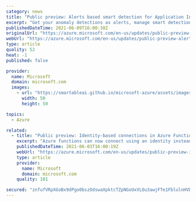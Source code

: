 ```yaml
---
category: news
title: "Public preview: Alerts based smart detection for Application Insights"
excerpt: "Get your anomaly detections as alerts, manage smart detection using alert rules, and configure notifications for smart detection alerts using action groups. "
publishedDateTime: 2021-06-09T16:00:38Z
originalUrl: "https://azure.microsoft.com/en-us/updates/public-preview-alerts-based-smart-detection-for-application-insights/"
webUrl: "https://azure.microsoft.com/en-us/updates/public-preview-alerts-based-smart-detection-for-application-insights/"
type: article
quality: 52
heat: -1
published: false

provider:
  name: Microsoft
  domain: microsoft.com
  images:
    - url: "https://smartableai.github.io/microsoft-azure/assets/images/organizations/microsoft.com-50x50.jpg"
      width: 50
      height: 50

topics:
  - Azure

related:
  - title: "Public preview: Identity-based connections in Azure Functions with latest Azure SDK triggers and bindings"
    excerpt: "Azure functions can now connect using an identity instead of a secret. "
    publishedDateTime: 2021-06-03T16:00:19Z
    webUrl: "https://azure.microsoft.com/en-us/updates/public-preview-identitybased-connections-in-azure-functions-with-latest-azure-sdk-triggers-and-bindings/"
    type: article
    provider:
      name: Microsoft
      domain: microsoft.com
    quality: 101

secured: "znfufVRpXGoBx9dPgo0bszOdswaXpktcTZpNGoUxVLOu3awjFTe1FblulnHVD8M3Ujp5tz6yhwmsduhZx67uDB2QXXXTMw0FwsaRtfFvRoBcoqIvrGSz4hSzREtOsAtARqNNPsoP5qVakpgMVDkd9AnzlRN13Ct3hCt//f2NxOv4bdnBVGzUeXSoHTDeKu3EjcLWlL8lhr7Vr4Sl3m0K0rNk1D0yBpQmrjl6MNTj9tCamtl30B+fqfkJTUjnmp3C3c13ca+5SYGos1EbiO8fNRj+t87PTxfv2sp5zXWvuENFOjvHhQO1sXzU5PDMSmKBiG7712+cNnNfvTFByz7RvwxYHnbtXlxca7gllyfj28o=;3P5A5RgSgxqyCD5EmmHbDg=="
---
```


